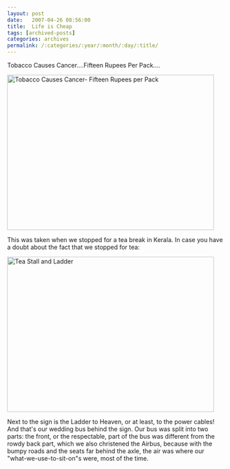 ```yaml
---
layout: post
date:	2007-04-26 08:56:00
title:  Life is Cheap
tags: [archived-posts]
categories: archives
permalink: /:categories/:year/:month/:day/:title/
---
```

Tobacco Causes Cancer....Fifteen Rupees Per Pack....

<a href="http://www.flickr.com/photos/7794196@N04/472317685/" title="Photo Sharing"><img src="http://farm1.static.flickr.com/181/472317685_756b824f01_o.jpg" width="480" height="360" alt="Tobacco Causes Cancer- Fifteen Rupees per Pack" /></a>

This was taken when we stopped for a tea break in Kerala. In case you have a doubt about the fact that we stopped for tea:

<a href="http://www.flickr.com/photos/7794196@N04/473116834/" title="Photo Sharing"><img src="http://farm1.static.flickr.com/167/473116834_e2f8d8215c_o.jpg" width="480" height="360" alt="Tea Stall and Ladder" /></a>

Next to the sign is the Ladder to Heaven, or at least, to the power cables! And that's our wedding bus behind the sign. Our bus was split into two parts: the front, or the respectable, part of the bus was different from the rowdy back part, which we also christened the Airbus, because with the bumpy roads and the seats far behind the axle, the air was where our "what-we-use-to-sit-on"s were, most of the time.
